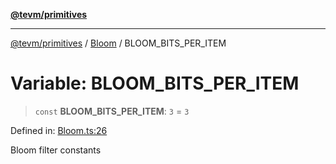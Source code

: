 [**@tevm/primitives**](../../../README.md)

***

[@tevm/primitives](../../../globals.md) / [Bloom](../README.md) / BLOOM\_BITS\_PER\_ITEM

# Variable: BLOOM\_BITS\_PER\_ITEM

> `const` **BLOOM\_BITS\_PER\_ITEM**: `3` = `3`

Defined in: [Bloom.ts:26](https://github.com/evmts/tevm-monorepo/blob/main/packages/primitives/src/Bloom.ts#L26)

Bloom filter constants
